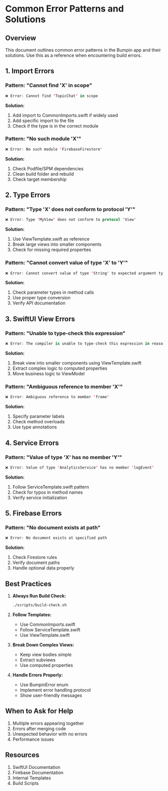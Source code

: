 # Common Error Patterns and Solutions

## Overview
This document outlines common error patterns in the Bumpin app and their solutions. Use this as a reference when encountering build errors.

## 1. Import Errors

### Pattern: "Cannot find 'X' in scope"
```swift
❌ Error: Cannot find 'TopicChat' in scope
```
**Solution:**
1. Add import to CommonImports.swift if widely used
2. Add specific import to the file
3. Check if the type is in the correct module

### Pattern: "No such module 'X'"
```swift
❌ Error: No such module 'FirebaseFirestore'
```
**Solution:**
1. Check Podfile/SPM dependencies
2. Clean build folder and rebuild
3. Check target membership

## 2. Type Errors

### Pattern: "Type 'X' does not conform to protocol 'Y'"
```swift
❌ Error: Type 'MyView' does not conform to protocol 'View'
```
**Solution:**
1. Use ViewTemplate.swift as reference
2. Break large views into smaller components
3. Check for missing required properties

### Pattern: "Cannot convert value of type 'X' to 'Y'"
```swift
❌ Error: Cannot convert value of type 'String' to expected argument type 'Int'
```
**Solution:**
1. Check parameter types in method calls
2. Use proper type conversion
3. Verify API documentation

## 3. SwiftUI View Errors

### Pattern: "Unable to type-check this expression"
```swift
❌ Error: The compiler is unable to type-check this expression in reasonable time
```
**Solution:**
1. Break view into smaller components using ViewTemplate.swift
2. Extract complex logic to computed properties
3. Move business logic to ViewModel

### Pattern: "Ambiguous reference to member 'X'"
```swift
❌ Error: Ambiguous reference to member 'frame'
```
**Solution:**
1. Specify parameter labels
2. Check method overloads
3. Use type annotations

## 4. Service Errors

### Pattern: "Value of type 'X' has no member 'Y'"
```swift
❌ Error: Value of type 'AnalyticsService' has no member 'logEvent'
```
**Solution:**
1. Follow ServiceTemplate.swift pattern
2. Check for typos in method names
3. Verify service initialization

## 5. Firebase Errors

### Pattern: "No document exists at path"
```swift
❌ Error: No document exists at specified path
```
**Solution:**
1. Check Firestore rules
2. Verify document paths
3. Handle optional data properly

## Best Practices

1. **Always Run Build Check:**
   ```bash
   ./scripts/build-check.sh
   ```

2. **Follow Templates:**
   - Use CommonImports.swift
   - Follow ServiceTemplate.swift
   - Use ViewTemplate.swift

3. **Break Down Complex Views:**
   - Keep view bodies simple
   - Extract subviews
   - Use computed properties

4. **Handle Errors Properly:**
   - Use BumpinError enum
   - Implement error handling protocol
   - Show user-friendly messages

## When to Ask for Help

1. Multiple errors appearing together
2. Errors after merging code
3. Unexpected behavior with no errors
4. Performance issues

## Resources

1. SwiftUI Documentation
2. Firebase Documentation
3. Internal Templates
4. Build Scripts
